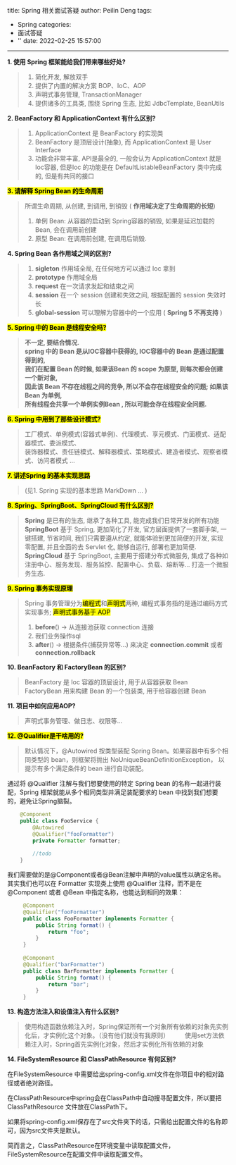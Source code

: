title: Spring 相关面试答疑
author: Peilin Deng
tags:
  - Spring
categories:
  - 面试答疑
  - ''
date: 2022-02-25 15:57:00
---
**1. 使用 Spring 框架能给我们带来哪些好处?**
> 1. 简化开发, 解放双手
> 2. 提供了内置的解决方案 BOP、IoC、AOP
> 3. 声明式事务管理, TransactionManager
> 4. 提供诸多的工具类, 围绕 Spring 生态, 比如 JdbcTemplate, BeanUtils


**2. BeanFactory 和 ApplicationContext 有什么区别?**
> 1. ApplicationContext 是 BeanFactory 的实现类
> 2. BeanFactory 是顶层设计(抽象), 而 ApplicationContext 是 User Interface
> 3. 功能会非常丰富, API是最全的, 一般会认为 ApplicationContext 就是 Ioc容器, 但是Ioc 的功能是在 DefaultListableBeanFactory 类中完成的, 但是有共同的接口


**<mark>3. 请解释 Spring Bean 的生命周期</mark>**
> 所谓生命周期, 从创建, 到调用, 到销毁 ( **作用域决定了生命周期的长短**)
> 1. 单例 Bean: 从容器的启动到 Spring容器的销毁, 如果是延迟加载的 Bean, 会在调用前创建
> 2. 原型 Bean: 在调用前创建, 在调用后销毁.


**4. Spring Bean 各作用域之间的区别?**
> 1. **sigleton** 作用域全局, 在任何地方可以通过 Ioc 拿到
> 2. **prototype** 作用域全局
> 3. **request** 在一次请求发起和结束之间
> 4. **session** 在一个 session 创建和失效之间, 根据配置的 session 失效时长 
> 5. **global-session** 可以理解为容器中的一个应用 ( **Spring 5 不再支持** )


**<mark>5. Spring 中的 Bean 是线程安全吗?</mark>**
> **不一定, 要结合情况. <br>
spring 中的 Bean 是从IOC容器中获得的, IOC容器中的 Bean 是通过配置得到的,<br>
我们在配置 Bean 的时候, 如果该Bean 的 scope 为原型, 则每次都会创建一个新对象, <br>
因此该 Bean 不存在线程之间的竞争, 所以不会存在线程安全的问题; 如果该 Bean 为单例, <br>
所有线程会共享一个单例实例Bean , 所以可能会存在线程安全问题.**


**<mark>6. Spring 中用到了那些设计模式?</mark>**
> 工厂模式、单例模式(容器式单例)、代理模式、享元模式、门面模式、适配器模式、委派模式、<br>
装饰器模式、责任链模式、解释器模式、策略模式、建造者模式、观察者模式、访问者模式 ...


**<mark>7. 讲述Spring 的基本实现思路</mark>**
> (见1. Spring 实现的基本思路 MarkDown ... )


**<mark>8. Spring、SpringBoot、SpringCloud 有什么区别?</mark>**
> **Spring** 是已有的生态, 继承了各种工具, 能完成我们日常开发的所有功能 <br>
> **SpringBoot** 基于 Spring, 更加简化了开发, 官方层面提供了一套脚手架, 一键搭建, 节省时间, 我们只需要遵从约定, 就能体验到更加简便的开发, 实现零配置, 并且全面的去 Servlet 化, 能够自运行, 部署也更加简便.<br>
> **SpringCloud** 基于 SpringBoot, 主要用于搭建分布式微服务, 集成了各种如 注册中心、服务发现、服务监控、配置中心、负载、熔断等... 打造一个微服务生态.


**<mark>9. Spring 事务实现原理</mark>**
> Spring 事务管理分为<mark>编程式</mark>和<mark>声明式</mark>两种,  编程式事务指的是通过编码方式实现事务; <mark>声明式事务基于 AOP</mark> <br>
> 1. **before**() -> 从连接池获取 connection 连接
> 2. 我们业务操作sql 
> 3. **after**() -> 根据条件(捕获异常等...) 来决定 **connection.commit**  或者**connection.rollback**


**10. BeanFactory 和 FactoryBean 的区别?**
> BeanFactory 是 Ioc 容器的顶层设计, 用于从容器获取 Bean <br>
> FactoryBean 用来构建 Bean 的一个包装类, 用于给容器创建 Bean


**11. 项目中如何应用AOP?**
> 声明式事务管理、做日志、权限等...

**<mark>12. @Qualifier是干啥用的?</mark>**
> 默认情况下，@Autowired 按类型装配 Spring Bean。如果容器中有多个相同类型的 bean，则框架将抛出 NoUniqueBeanDefinitionException， 以提示有多个满足条件的 bean 进行自动装配。 

通过将 @Qualifier 注解与我们想要使用的特定 Spring bean 的名称一起进行装配，Spring 框架就能从多个相同类型并满足装配要求的 bean 中找到我们想要的，避免让Spring脑裂。

```java
    @Component
    public class FooService {
        @Autowired
        @Qualifier("fooFormatter")
        private Formatter formatter;
        
        //todo 
    }
```
我们需要做的是@Component或者@Bean注解中声明的value属性以确定名称。其实我们也可以在 Formatter 实现类上使用 @Qualifier 注释，而不是在 @Component 或者 @Bean 中指定名称，也能达到相同的效果：
```java
     @Component
     @Qualifier("fooFormatter")
     public class FooFormatter implements Formatter {
         public String format() {
             return "foo";
         }
     }
 
     @Component
     @Qualifier("barFormatter")
     public class BarFormatter implements Formatter {
         public String format() {
             return "bar";
         }
     }
```

**13. 构造方法注入和设值注入有什么区别?**

> 使用构造函数依赖注入时，Spring保证所有一个对象所有依赖的对象先实例化后，才实例化这个对象。（没有他们就没有我原则）
        
使用set方法依赖注入时，Spring首先实例化对象，然后才实例化所有依赖的对象

**14. FileSystemResource 和 ClassPathResource 有何区别?**

在FileSystemResource 中需要给出spring-config.xml文件在你项目中的相对路径或者绝对路径。

在ClassPathResource中spring会在ClassPath中自动搜寻配置文件，所以要把ClassPathResource 文件放在ClassPath下。

如果将spring-config.xml保存在了src文件夹下的话，只需给出配置文件的名称即可，因为src文件夹是默认。

简而言之，ClassPathResource在环境变量中读取配置文件，FileSystemResource在配置文件中读取配置文件。











